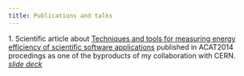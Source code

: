 ```yaml
---
title: Publications and talks
---
```


<p> 1. Scientific article about <a target="_blank" href="http://arxiv.org/abs/1410.3440">Techniques and tools for measuring energy efficiency of scientific software applications</a> published in ACAT2014 procedings as one of the byproducts of my collaboration with CERN.
            <br>
            <a target="_blank" href="https://speakerdeck.com/gpestana/techniques-and-tools-for-measuring-energy-efficiency-of-scientific-software-applications"><i>slide deck</i></a> 
            </p>